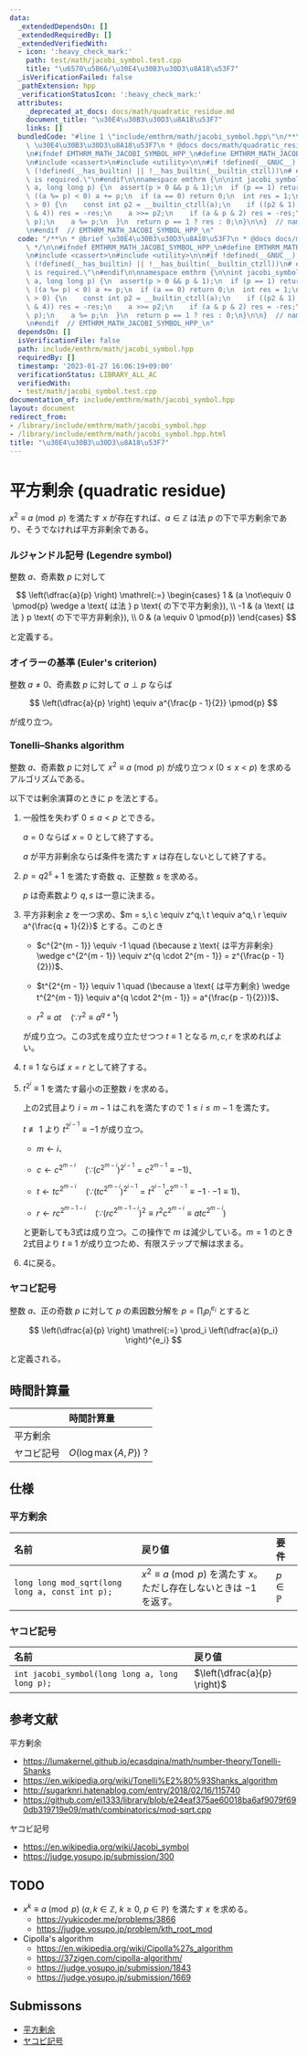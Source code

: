 ```yaml
---
data:
  _extendedDependsOn: []
  _extendedRequiredBy: []
  _extendedVerifiedWith:
  - icon: ':heavy_check_mark:'
    path: test/math/jacobi_symbol.test.cpp
    title: "\u6570\u5B66/\u30E4\u30B3\u30D3\u8A18\u53F7"
  _isVerificationFailed: false
  _pathExtension: hpp
  _verificationStatusIcon: ':heavy_check_mark:'
  attributes:
    _deprecated_at_docs: docs/math/quadratic_residue.md
    document_title: "\u30E4\u30B3\u30D3\u8A18\u53F7"
    links: []
  bundledCode: "#line 1 \"include/emthrm/math/jacobi_symbol.hpp\"\n/**\n * @brief\
    \ \u30E4\u30B3\u30D3\u8A18\u53F7\n * @docs docs/math/quadratic_residue.md\n */\n\
    \n#ifndef EMTHRM_MATH_JACOBI_SYMBOL_HPP_\n#define EMTHRM_MATH_JACOBI_SYMBOL_HPP_\n\
    \n#include <cassert>\n#include <utility>\n\n#if !defined(__GNUC__) && \\\n   \
    \ (!defined(__has_builtin) || !__has_builtin(__builtin_ctzll))\n# error \"__builtin_ctzll\
    \ is required.\"\n#endif\n\nnamespace emthrm {\n\nint jacobi_symbol(long long\
    \ a, long long p) {\n  assert(p > 0 && p & 1);\n  if (p == 1) return 1;\n  if\
    \ ((a %= p) < 0) a += p;\n  if (a == 0) return 0;\n  int res = 1;\n  while (a\
    \ > 0) {\n    const int p2 = __builtin_ctzll(a);\n    if ((p2 & 1) && ((p + 2)\
    \ & 4)) res = -res;\n    a >>= p2;\n    if (a & p & 2) res = -res;\n    std::swap(a,\
    \ p);\n    a %= p;\n  }\n  return p == 1 ? res : 0;\n}\n\n}  // namespace emthrm\n\
    \n#endif  // EMTHRM_MATH_JACOBI_SYMBOL_HPP_\n"
  code: "/**\n * @brief \u30E4\u30B3\u30D3\u8A18\u53F7\n * @docs docs/math/quadratic_residue.md\n\
    \ */\n\n#ifndef EMTHRM_MATH_JACOBI_SYMBOL_HPP_\n#define EMTHRM_MATH_JACOBI_SYMBOL_HPP_\n\
    \n#include <cassert>\n#include <utility>\n\n#if !defined(__GNUC__) && \\\n   \
    \ (!defined(__has_builtin) || !__has_builtin(__builtin_ctzll))\n# error \"__builtin_ctzll\
    \ is required.\"\n#endif\n\nnamespace emthrm {\n\nint jacobi_symbol(long long\
    \ a, long long p) {\n  assert(p > 0 && p & 1);\n  if (p == 1) return 1;\n  if\
    \ ((a %= p) < 0) a += p;\n  if (a == 0) return 0;\n  int res = 1;\n  while (a\
    \ > 0) {\n    const int p2 = __builtin_ctzll(a);\n    if ((p2 & 1) && ((p + 2)\
    \ & 4)) res = -res;\n    a >>= p2;\n    if (a & p & 2) res = -res;\n    std::swap(a,\
    \ p);\n    a %= p;\n  }\n  return p == 1 ? res : 0;\n}\n\n}  // namespace emthrm\n\
    \n#endif  // EMTHRM_MATH_JACOBI_SYMBOL_HPP_\n"
  dependsOn: []
  isVerificationFile: false
  path: include/emthrm/math/jacobi_symbol.hpp
  requiredBy: []
  timestamp: '2023-01-27 16:06:19+09:00'
  verificationStatus: LIBRARY_ALL_AC
  verifiedWith:
  - test/math/jacobi_symbol.test.cpp
documentation_of: include/emthrm/math/jacobi_symbol.hpp
layout: document
redirect_from:
- /library/include/emthrm/math/jacobi_symbol.hpp
- /library/include/emthrm/math/jacobi_symbol.hpp.html
title: "\u30E4\u30B3\u30D3\u8A18\u53F7"
---
```

# 平方剰余 (quadratic residue)

$x^2 \equiv a \pmod{p}$ を満たす $x$ が存在すれば、$a \in \mathbb{Z}$ は法 $p$ の下で平方剰余であり、そうでなければ平方非剰余である。


### ルジャンドル記号 (Legendre symbol)

整数 $a$、奇素数 $p$ に対して

$$
  \left(\dfrac{a}{p} \right) \mathrel{:=}
   \begin{cases}
     1 & (a \not\equiv 0 \pmod{p} \wedge a \text{ は法 } p \text{ の下で平方剰余}), \\
     -1 & (a \text{ は法 } p \text{ の下で平方非剰余}), \\
     0 & (a \equiv 0 \pmod{p})
   \end{cases}
$$

と定義する。


### オイラーの基準 (Euler's criterion)

整数 $a \neq 0$、奇素数 $p$ に対して $a \perp p$ ならば

$$
  \left(\dfrac{a}{p} \right) \equiv a^{\frac{p - 1}{2}} \pmod{p}
$$

が成り立つ。


### Tonelli–Shanks algorithm

整数 $a$、奇素数 $p$ に対して $x^2 \equiv a \pmod{p}$ が成り立つ $x$ ($0 \leq x < p$) を求めるアルゴリズムである。

以下では剰余演算のときに $p$ を法とする。

1. 一般性を失わず $0 \leq a < p$ とできる。

   $a = 0$ ならば $x = 0$ として終了する。

   $a$ が平方非剰余ならば条件を満たす $x$ は存在しないとして終了する。

2. $p = q2^s + 1$ を満たす奇数 $q$、正整数 $s$ を求める。

   $p$ は奇素数より $q, s$ は一意に決まる。

3. 平方非剰余 $z$ を一つ求め、$m = s,\ c \equiv z^q,\ t \equiv a^q,\ r \equiv a^{\frac{q + 1}{2}}$ とする。このとき

   - $c^{2^{m - 1}} \equiv -1 \quad (\because z \text{ は平方非剰余} \wedge c^{2^{m - 1}} \equiv z^{q \cdot 2^{m - 1}} = z^{\frac{p - 1}{2}})$、

   - $t^{2^{m - 1}} \equiv 1 \quad (\because a \text{ は平方剰余} \wedge t^{2^{m - 1}} \equiv a^{q \cdot 2^{m - 1}} = a^{\frac{p - 1}{2}})$、

   - $r^2 \equiv at \quad (\because r^2 \equiv a^{q + 1})$

   が成り立つ。この3式を成り立たせつつ $t \equiv 1$ となる $m, c, r$ を求めればよい。

4. $t \equiv 1$ ならば $x = r$ として終了する。

5. $t^{2^i} \equiv 1$ を満たす最小の正整数 $i$ を求める。

   上の2式目より $i = m - 1$ はこれを満たすので $1 \leq i \leq m - 1$ を満たす。

   $t \not\equiv 1$ より $t^{2^{i - 1}} \equiv -1$ が成り立つ。

   - $m \leftarrow i$、

   - $c \leftarrow c^{2^{m - i}} \quad (\because (c^{2^{m - i}})^{2^{i - 1}} = c^{2^{m - 1}} \equiv -1)$、

   - $t \leftarrow tc^{2^{m - i}} \quad (\because (tc^{2^{m - i}})^{2^{i - 1}} = t^{2^{i - 1}}c^{2^{m - 1}} \equiv -1 \cdot -1 \equiv 1)$、

   - $r \leftarrow rc^{2^{m - 1 - i}} \quad (\because (rc^{2^{m - 1 - i}})^2 \equiv r^2 c^{2^{m - i}} \equiv atc^{2^{m - i}})$

   と更新しても3式は成り立つ。この操作で $m$ は減少している。$m = 1$ のとき2式目より $t \equiv 1$ が成り立つため、有限ステップで解は求まる。

6. 4に戻る。


### ヤコビ記号

整数 $a$、正の奇数 $p$ に対して $p$ の素因数分解を $p = \prod_i p_i^{e_i}$ とすると

$$
  \left(\dfrac{a}{p} \right) \mathrel{:=} \prod_i \left(\dfrac{a}{p_i} \right)^{e_i}
$$

と定義される。


## 時間計算量

||時間計算量|
|:--|:--|
|平方剰余||
|ヤコビ記号|$O(\log{\max \lbrace A, P \rbrace})$ ?|


## 仕様

### 平方剰余

|名前|戻り値|要件|
|:--|:--|:--|
|`long long mod_sqrt(long long a, const int p);`|$x^2 \equiv a \pmod{p}$ を満たす $x$。ただし存在しないときは $-1$ を返す。|$p \in \mathbb{P}$|


### ヤコビ記号

|名前|戻り値|
|:--|:--|
|`int jacobi_symbol(long long a, long long p);`|$\left(\dfrac{a}{p} \right)$|


## 参考文献

平方剰余
- https://lumakernel.github.io/ecasdqina/math/number-theory/Tonelli-Shanks
- https://en.wikipedia.org/wiki/Tonelli%E2%80%93Shanks_algorithm
- http://sugarknri.hatenablog.com/entry/2018/02/16/115740
- https://github.com/ei1333/library/blob/e24eaf375ae60018ba6af9079f690db319719e09/math/combinatorics/mod-sqrt.cpp

ヤコビ記号
- https://en.wikipedia.org/wiki/Jacobi_symbol
- https://judge.yosupo.jp/submission/300


## TODO

- $x^k \equiv a \pmod{p}$ ($a, k \in \mathbb{Z},\ k \geq 0,\ p \in \mathbb{P}$) を満たす $x$ を求める。
  - https://yukicoder.me/problems/3866
  - https://judge.yosupo.jp/problem/kth_root_mod
- Cipolla's algorithm
  - https://en.wikipedia.org/wiki/Cipolla%27s_algorithm
  - https://37zigen.com/cipolla-algorithm/
  - https://judge.yosupo.jp/submission/1843
  - https://judge.yosupo.jp/submission/1669


## Submissons

- [平方剰余](https://judge.yosupo.jp/submission/3782)
- [ヤコビ記号](https://yukicoder.me/submissions/429338)
